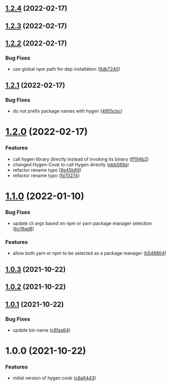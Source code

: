 ## [1.2.4](https://github.com/bbeesley/hygen-cook/compare/v1.2.3...v1.2.4) (2022-02-17)

## [1.2.3](https://github.com/bbeesley/hygen-cook/compare/v1.2.2...v1.2.3) (2022-02-17)

## [1.2.2](https://github.com/bbeesley/hygen-cook/compare/v1.2.1...v1.2.2) (2022-02-17)


### Bug Fixes

* use global npm path for dep installation ([9db7240](https://github.com/bbeesley/hygen-cook/commit/9db724060e595711196c1062aa045c822d55565c))

## [1.2.1](https://github.com/bbeesley/hygen-cook/compare/v1.2.0...v1.2.1) (2022-02-17)


### Bug Fixes

* do not prefix package names with hygen ([4955cbc](https://github.com/bbeesley/hygen-cook/commit/4955cbc04fa0dfb76056f88554c082e555de1ee4))

# [1.2.0](https://github.com/bbeesley/hygen-cook/compare/v1.1.0...v1.2.0) (2022-02-17)


### Features

* call hygen library directly instead of invoking its binary ([ff194b2](https://github.com/bbeesley/hygen-cook/commit/ff194b235279fff44528dfbb3497980ec28101be))
* changed Hygen-Cook to call Hygen directly ([ebb589a](https://github.com/bbeesley/hygen-cook/commit/ebb589a3d2fe7c253e3bbe7d10ca9ac31bf9681b))
* refactor rename typo ([9e45b69](https://github.com/bbeesley/hygen-cook/commit/9e45b691e5d4387b0d71d3e74e8951125a6dadde))
* refactor rename typo ([fd70274](https://github.com/bbeesley/hygen-cook/commit/fd702746154ba5618df11496fd14df151874a4fe))

# [1.1.0](https://github.com/bbeesley/hygen-cook/compare/v1.0.3...v1.1.0) (2022-01-10)


### Bug Fixes

* update cli args based on npm or yarn package manager selection ([bc19ad8](https://github.com/bbeesley/hygen-cook/commit/bc19ad89ea6b39152cdb508d69e6947138a5c0a3))


### Features

* allow both yarn or npm to be selected as a package manager ([b548864](https://github.com/bbeesley/hygen-cook/commit/b548864bf09150caf55891bad5fab7b441188622))

## [1.0.3](https://github.com/bbeesley/hygen-cook/compare/v1.0.2...v1.0.3) (2021-10-22)

## [1.0.2](https://github.com/bbeesley/hygen-cook/compare/v1.0.1...v1.0.2) (2021-10-22)

## [1.0.1](https://github.com/bbeesley/hygen-cook/compare/v1.0.0...v1.0.1) (2021-10-22)


### Bug Fixes

* update bin name ([c8faa64](https://github.com/bbeesley/hygen-cook/commit/c8faa64453f1d9de7f1a1b1dcaea44b33fa2e5c0))

# 1.0.0 (2021-10-22)


### Features

* initial version of hygen cook ([c6a6443](https://github.com/bbeesley/hygen-cook/commit/c6a644343813290af203f24277840a862bdb2cb6))
